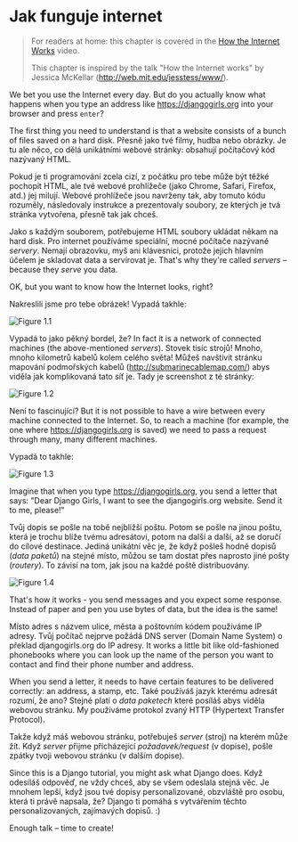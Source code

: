 # Jak funguje internet

> For readers at home: this chapter is covered in the [How the Internet Works](https://www.youtube.com/watch?v=oM9yAA09wdc) video.
> 
> This chapter is inspired by the talk "How the Internet works" by Jessica McKellar (http://web.mit.edu/jesstess/www/).

We bet you use the Internet every day. But do you actually know what happens when you type an address like https://djangogirls.org into your browser and press `enter`?

The first thing you need to understand is that a website consists of a bunch of files saved on a hard disk. Přesně jako tvé filmy, hudba nebo obrázky. Je tu ale něco, co dělá unikátními webové stránky: obsahují počítačový kód nazývaný HTML.

Pokud je ti programování zcela cizí, z počátku pro tebe může být těžké pochopit HTML, ale tvé webové prohlížeče (jako Chrome, Safari, Firefox, atd.) jej milují. Webové prohlížeče jsou navrženy tak, aby tomuto kódu rozuměly, následovaly instrukce a prezentovaly soubory, ze kterých je tvá stránka vytvořena, přesně tak jak chceš.

Jako s každým souborem, potřebujeme HTML soubory ukládat někam na hard disk. Pro internet používáme speciální, mocné počítače nazývané *servery*. Nemají obrazovku, myš ani klávesnici, protože jejich hlavním účelem je skladovat data a servírovat je. That's why they're called *servers* – because they *serve* you data.

OK, but you want to know how the Internet looks, right?

Nakreslili jsme pro tebe obrázek! Vypadá takhle:

![Figure 1.1](images/internet_1.png)

Vypadá to jako pěkný bordel, že? In fact it is a network of connected machines (the above-mentioned *servers*). Stovek tisíc strojů! Mnoho, mnoho kilometrů kabelů kolem celého světa! Můžeš navštívit stránku mapování podmořských kabelů (http://submarinecablemap.com/) abys viděla jak komplikovaná tato síť je. Tady je screenshot z té stránky:

![Figure 1.2](images/internet_3.png)

Není to fascinující? But it is not possible to have a wire between every machine connected to the Internet. So, to reach a machine (for example, the one where https://djangogirls.org is saved) we need to pass a request through many, many different machines.

Vypadá to takhle:

![Figure 1.3](images/internet_2.png)

Imagine that when you type https://djangogirls.org, you send a letter that says: "Dear Django Girls, I want to see the djangogirls.org website. Send it to me, please!"

Tvůj dopis se pošle na tobě nejbližší poštu. Potom se pošle na jinou poštu, která je trochu blíže tvému adresátovi, potom na další a další, až se doručí do cílové destinace. Jediná unikátní věc je, že když pošleš hodně dopisů (*data paketů*) na stejné místo, můžou se tam dostat přes naprosto jiné pošty (*routery*). To závisí na tom, jak jsou na každé poště distribuovány.

![Figure 1.4](images/internet_4.png)

That's how it works - you send messages and you expect some response. Instead of paper and pen you use bytes of data, but the idea is the same!

Místo adres s názvem ulice, města a poštovním kódem používáme IP adresy. Tvůj počítač nejprve požádá DNS server (Domain Name System) o překlad djangogirls.org do IP adresy. It works a little bit like old-fashioned phonebooks where you can look up the name of the person you want to contact and find their phone number and address.

When you send a letter, it needs to have certain features to be delivered correctly: an address, a stamp, etc. Také používáš jazyk kterému adresát rozumí, že ano? Stejné platí o *data paketech* které posíláš abys viděla webovou stránku. My používáme protokol zvaný HTTP (Hypertext Transfer Protocol).

Takže když máš webovou stránku, potřebuješ *server* (stroj) na kterém může žít. Když *server* přijme přicházející *požadavek/request* (v dopise), pošle zpátky tvoji webovou stránku (v dalším dopise).

Since this is a Django tutorial, you might ask what Django does. Když odesíláš odpověď, ne vždy chceš, aby se všem odeslala stejná věc. Je mnohem lepší, když jsou tvé dopisy personalizované, obzvláště pro osobu, která ti právě napsala, že? Django ti pomáhá s vytvářením těchto personalizovaných, zajímavých dopisů. :)

Enough talk – time to create!